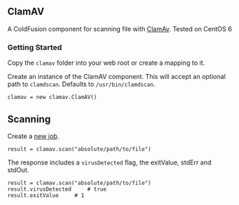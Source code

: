 ClamAV
--------

A ColdFusion component for scanning file with [ClamAv](http://www.clamav.net).
Tested on CentOS 6

### Getting Started

Copy the `clamav` folder into your web root or create a mapping to it.

Create an instance of the ClamAV component. This will accept an optional path to `clamdscan`. Defaults to `/usr/bin/clamdscan`.

```
clamav = new clamav.ClamAV()
```

## Scanning

Create a [new job](https://app.zencoder.com/docs/api/jobs/create).

```
result = clamav.scan("absolute/path/to/file")
```

The response includes a `virusDetected` flag, the exitValue, stdErr and stdOut.

```
result = clamav.scan("absolute/path/to/file")
result.virusDetected     # true
result.exitValue     # 1
```
